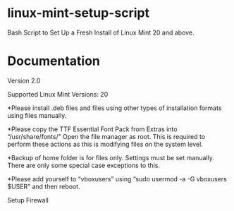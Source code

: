 # linux-mint-setup-script
Bash Script to Set Up a Fresh Install of Linux Mint 20 and above.


# Documentation

Version 2.0

Supported Linux Mint Versions: 20

*Please install .deb files and files using other types of installation formats using files manually.

*Please copy the TTF Essential Font Pack from Extras into “/usr/share/fonts/” Open the file manager as root. This is required to perform these actions as this is modifying files on the system level.

*Backup of home folder is for files only. Settings must be set manually. There are only some special case exceptions to this.

*Please add yourself to “vboxusers” using “sudo usermod -a -G vboxusers $USER” and then reboot.

Setup Firewall
